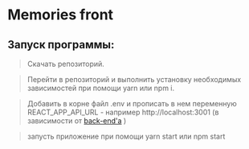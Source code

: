 # Memories front

## Запуск программы: 

> Скачать репозиторий.

> Перейти в репозиторий и выполнить установку необходимых зависимостей при помощи yarn или npm i.

> Добавить в корне файл .env и прописать в нем переменную REACT_APP_API_URL - например http://localhost:3001 (в зависимости от [back-end'а](https://github.com/shellipov/memories_back) )

> запусть приложение при помощи yarn start или npm start
